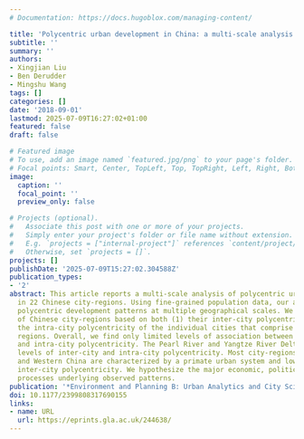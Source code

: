 ```yaml
---
# Documentation: https://docs.hugoblox.com/managing-content/

title: 'Polycentric urban development in China: a multi-scale analysis'
subtitle: ''
summary: ''
authors:
- Xingjian Liu
- Ben Derudder
- Mingshu Wang
tags: []
categories: []
date: '2018-09-01'
lastmod: 2025-07-09T16:27:02+01:00
featured: false
draft: false

# Featured image
# To use, add an image named `featured.jpg/png` to your page's folder.
# Focal points: Smart, Center, TopLeft, Top, TopRight, Left, Right, BottomLeft, Bottom, BottomRight.
image:
  caption: ''
  focal_point: ''
  preview_only: false

# Projects (optional).
#   Associate this post with one or more of your projects.
#   Simply enter your project's folder or file name without extension.
#   E.g. `projects = ["internal-project"]` references `content/project/deep-learning/index.md`.
#   Otherwise, set `projects = []`.
projects: []
publishDate: '2025-07-09T15:27:02.304588Z'
publication_types:
- '2'
abstract: This article reports a multi-scale analysis of polycentric urban development
  in 22 Chinese city-regions. Using fine-grained population data, our analysis contrasts
  polycentric development patterns at multiple geographical scales. We present a typology
  of Chinese city-regions based on both (1) their inter-city polycentricity and (2)
  the intra-city polycentricity of the individual cities that comprise these urban
  regions. Overall, we find only limited levels of association between inter-city
  and intra-city polycentricity. The Pearl River and Yangtze River Deltas have high
  levels of inter-city and intra-city polycentricity. Most city-regions in Central
  and Western China are characterized by a primate urban system and low levels of
  inter-city polycentricity. We hypothesize the major economic, political, and geographical
  processes underlying observed patterns.
publication: '*Environment and Planning B: Urban Analytics and City Science*'
doi: 10.1177/2399808317690155
links:
- name: URL
  url: https://eprints.gla.ac.uk/244638/
---
```

